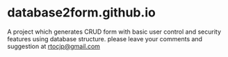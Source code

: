 # database2form.github.io
A project which generates CRUD form with basic user control and security features using database structure.
please leave your comments and suggestion at rtocjp@gmail.com
